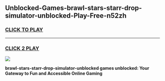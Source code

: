 
## Unblocked-Games-brawl-stars-starr-drop-simulator-unblocked-Play-Free-n52zh
<h3>
<a href="https://premium76.site?title=brawl-stars-starr-drop-simulator-unblocked&ref=19M">CLICK TO PLAY</a></h3>
<hr>

<h3>
<a href="https://premium76.site?title=brawl-stars-starr-drop-simulator-unblocked&ref=19M">CLICK 2 PLAY</a>
  
</h3>

<a href="https://premium76.site?title=brawl-stars-starr-drop-simulator-unblocked&ref=19M"><img src="https://clearcache.store/games.png"></a>


**brawl-stars-starr-drop-simulator-unblocked games unblocked: Your Gateway to Fun and Accessible Online Gaming**
